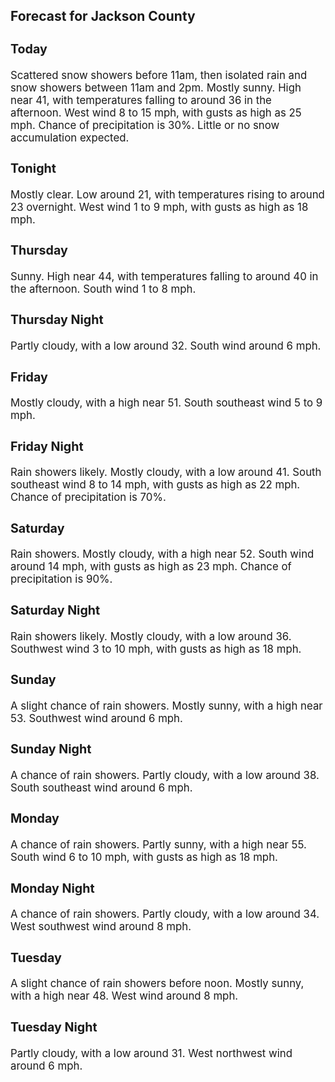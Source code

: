 <div>
   <h2>Forecast for Jackson County</h2>
   <p>
      <div style="font-size:120%">
         <h3>Today</h3>Scattered snow showers before 11am, then isolated rain and snow showers between 11am and 2pm. Mostly sunny. High near 41,
         with temperatures falling to around 36 in the afternoon. West wind 8 to 15 mph, with gusts as high as 25 mph. Chance of precipitation
         is 30%. Little or no snow accumulation expected.<br></div>
   </p>
   <p>
      <div style="font-size:120%">
         <h3>Tonight</h3>Mostly clear. Low around 21, with temperatures rising to around 23 overnight. West wind 1 to 9 mph, with gusts as high as
         18 mph.<br></div>
   </p>
   <p>
      <div style="font-size:120%">
         <h3>Thursday</h3>Sunny. High near 44, with temperatures falling to around 40 in the afternoon. South wind 1 to 8 mph.<br></div>
   </p>
   <p>
      <div style="font-size:120%">
         <h3>Thursday Night</h3>Partly cloudy, with a low around 32. South wind around 6 mph.<br></div>
   </p>
   <p>
      <div style="font-size:120%">
         <h3>Friday</h3>Mostly cloudy, with a high near 51. South southeast wind 5 to 9 mph.<br></div>
   </p>
   <p>
      <div style="font-size:120%">
         <h3>Friday Night</h3>Rain showers likely. Mostly cloudy, with a low around 41. South southeast wind 8 to 14 mph, with gusts as high as 22 mph.
         Chance of precipitation is 70%.<br></div>
   </p>
   <p>
      <div style="font-size:120%">
         <h3>Saturday</h3>Rain showers. Mostly cloudy, with a high near 52. South wind around 14 mph, with gusts as high as 23 mph. Chance of precipitation
         is 90%.<br></div>
   </p>
   <p>
      <div style="font-size:120%">
         <h3>Saturday Night</h3>Rain showers likely. Mostly cloudy, with a low around 36. Southwest wind 3 to 10 mph, with gusts as high as 18 mph.<br></div>
   </p>
   <p>
      <div style="font-size:120%">
         <h3>Sunday</h3>A slight chance of rain showers. Mostly sunny, with a high near 53. Southwest wind around 6 mph.<br></div>
   </p>
   <p>
      <div style="font-size:120%">
         <h3>Sunday Night</h3>A chance of rain showers. Partly cloudy, with a low around 38. South southeast wind around 6 mph.<br></div>
   </p>
   <p>
      <div style="font-size:120%">
         <h3>Monday</h3>A chance of rain showers. Partly sunny, with a high near 55. South wind 6 to 10 mph, with gusts as high as 18 mph.<br></div>
   </p>
   <p>
      <div style="font-size:120%">
         <h3>Monday Night</h3>A chance of rain showers. Partly cloudy, with a low around 34. West southwest wind around 8 mph.<br></div>
   </p>
   <p>
      <div style="font-size:120%">
         <h3>Tuesday</h3>A slight chance of rain showers before noon. Mostly sunny, with a high near 48. West wind around 8 mph.<br></div>
   </p>
   <p>
      <div style="font-size:120%">
         <h3>Tuesday Night</h3>Partly cloudy, with a low around 31. West northwest wind around 6 mph.<br></div>
   </p>
</div>